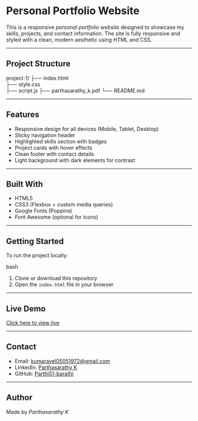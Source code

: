 # Personal Portfolio Website

This is a responsive *personal portfolio website* designed to showcase my skills, projects, and contact information. The site is fully responsive and styled with a clean, modern aesthetic using HTML and CSS.

---

## Project Structure


project-1/
├── index.html        
├── style.css   
├── script.js
├── parthasarathy_k.pdf
└── README.md   

---

## Features

- Responsive design for all devices (Mobile, Tablet, Desktop)
- Sticky navigation header
- Highlighted skills section with badges
- Project cards with hover effects
- Clean footer with contact details
- Light background with dark elements for contrast

---

## Built With

- HTML5
- CSS3 (Flexbox + custom media queries)
- Google Fonts (Poppins)
- Font Awesome (optional for icons)

---

## Getting Started

To run the project locally:

bash
1. Clone or download this repository
2. Open the `index.html` file in your browser

---

## Live Demo

[Click here to view live](https://parthi51-barathi.github.io/TS-portfolio/)  

---

## Contact

- Email: [kumaravel05051972@gmail.com](kumaravel05051972@gmail.com)
- LinkedIn: [Parthasarathy K](https://www.linkedin.com/in/parthasarathy-k-39927728a/)
- GitHub: [Parthi51-barathi](https://github.com/Parthi51-barathi)

---

## Author

Made by *Parthasarathy K*  
